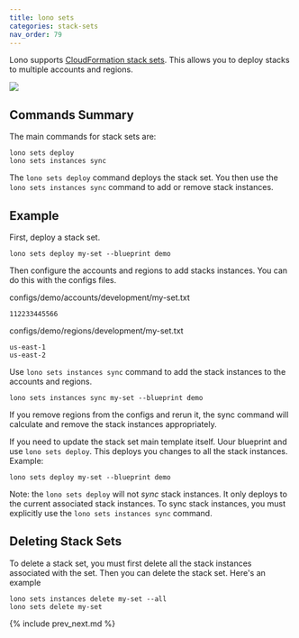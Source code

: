 ```yaml
---
title: lono sets
categories: stack-sets
nav_order: 79
---
```


Lono supports [CloudFormation stack sets](https://docs.aws.amazon.com/AWSCloudFormation/latest/UserGuide/what-is-cfnstacksets.html).  This allows you to deploy stacks to multiple accounts and regions.

![](/img/docs/stack-sets/stack-sets-details.png)

## Commands Summary

The main commands for stack sets are:

    lono sets deploy
    lono sets instances sync

The `lono sets deploy` command deploys the stack set. You then use the `lono sets instances sync` command to add or remove stack instances.

## Example

First, deploy a stack set.

    lono sets deploy my-set --blueprint demo

Then configure the accounts and regions to add stacks instances. You can do this with the configs files.

configs/demo/accounts/development/my-set.txt

    112233445566

configs/demo/regions/development/my-set.txt

    us-east-1
    us-east-2

Use `lono sets instances sync` command to add the stack instances to the accounts and regions.

    lono sets instances sync my-set --blueprint demo

If you remove regions from the configs and rerun it, the sync command will calculate and remove the stack instances appropriately.

If you need to update the stack set main template itself. Uour blueprint and use `lono sets deploy`. This deploys you changes to all the stack instances.  Example:

    lono sets deploy my-set --blueprint demo

Note: the `lono sets deploy` will not *sync* stack instances. It only deploys to the current associated stack instances. To sync stack instances, you must explicitly use the `lono sets instances sync` command.

## Deleting Stack Sets

To delete a stack set, you must first delete all the stack instances associated with the set. Then you can delete the stack set. Here's an example

    lono sets instances delete my-set --all
    lono sets delete my-set

{% include prev_next.md %}
